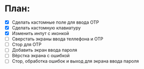 # План:
- [x] Сделать кастомные поле для ввода OTP
- [x] Сделать кастомную клавиатуру
- [x] Изменить инпут с иконкой
- [ ] Сверстать экраны ввода теллефона и OTP
- [ ] Стор для OTP
- [ ] Добавить экран ввода пароля
- [ ] Вёрстка экрана с ошибкой
- [ ] Стор, обработка ошибок и выход для экрана ввода пароля
